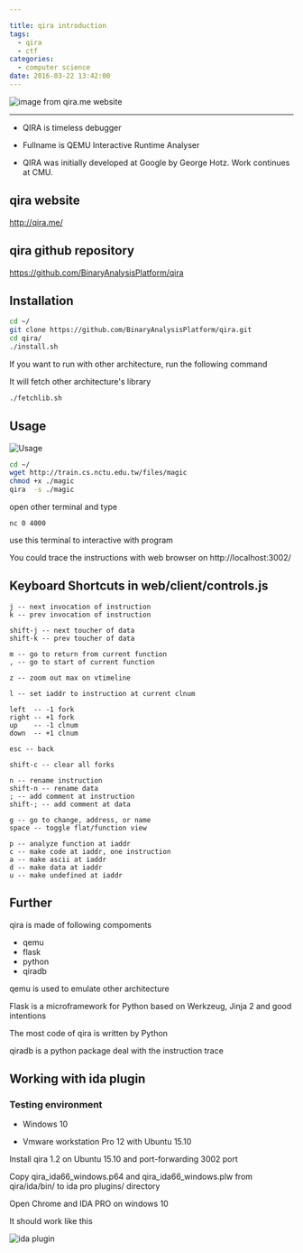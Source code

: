 ```yaml
---

title: qira introduction
tags:
  - qira
  - ctf
categories:
  - computer science
date: 2016-03-22 13:42:00
---
```

![image from qira.me website](http://qira.me/img/first_splash.png)

---

- QIRA is timeless debugger

- Fullname is QEMU Interactive Runtime Analyser

- QIRA was initially developed at Google by George Hotz. Work continues at CMU.

## qira website

http://qira.me/

## qira github repository

https://github.com/BinaryAnalysisPlatform/qira
## Installation

```bash
cd ~/
git clone https://github.com/BinaryAnalysisPlatform/qira.git
cd qira/
./install.sh
```
If you want to run with other architecture, run the following command

It will fetch other architecture's library
```bash
./fetchlib.sh
```

## Usage

![Usage](http://i.imgur.com/N5EpyfB.png)

```bash
cd ~/
wget http://train.cs.nctu.edu.tw/files/magic
chmod +x ./magic
qira  -s ./magic
```
open other terminal and type
```
nc 0 4000
```
use this terminal to interactive with program

You could trace the instructions with web browser on http://localhost:3002/

## Keyboard Shortcuts in web/client/controls.js
```
j -- next invocation of instruction
k -- prev invocation of instruction

shift-j -- next toucher of data
shift-k -- prev toucher of data

m -- go to return from current function
, -- go to start of current function

z -- zoom out max on vtimeline

l -- set iaddr to instruction at current clnum

left  -- -1 fork
right -- +1 fork
up    -- -1 clnum
down  -- +1 clnum

esc -- back

shift-c -- clear all forks

n -- rename instruction
shift-n -- rename data
; -- add comment at instruction
shift-; -- add comment at data

g -- go to change, address, or name
space -- toggle flat/function view

p -- analyze function at iaddr
c -- make code at iaddr, one instruction
a -- make ascii at iaddr
d -- make data at iaddr
u -- make undefined at iaddr
```

## Further

qira is made of following compoments

- qemu
- flask
- python
- qiradb

qemu is used to emulate other architecture

Flask is a microframework for Python based on Werkzeug, Jinja 2 and good intentions

The most code of qira is written by Python

qiradb is a python package deal with the instruction trace

##  Working with ida plugin

### Testing environment

- Windows 10

- Vmware workstation Pro 12 with Ubuntu 15.10

Install qira 1.2 on Ubuntu 15.10 and port-forwarding 3002 port

Copy qira_ida66_windows.p64 and qira_ida66_windows.plw from qira/ida/bin/ to ida pro plugins/ directory

Open Chrome and IDA PRO on windows 10

It should work like this

![ida plugin](http://qira.me/img/ida.png)